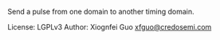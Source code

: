 Send a pulse from one domain to another timing domain.

License: LGPLv3
Author: Xiognfei Guo <xfguo@credosemi.com>
